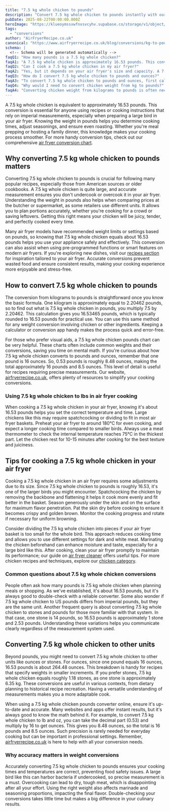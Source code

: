 ```yaml
---
title: "7.5 kg whole chicken to pounds"
description: "Convert 7.5 kg whole chicken to pounds instantly with our easy guide. Perfect for air fryer cooking and recipe adjustments."
pubDate: 2025-08-22T00:00:00.000Z
heroImage: "https://klueoymssxwfnxsvcyhv.supabase.co/storage/v1/object/public/Shmucket/7-5-kg-whole-chicken-to-pounds.webp"
tags:
  - "conversions"
author: "AirFryerRecipe.co.uk"
canonical: "https://www.airfryerrecipe.co.uk/blog/conversions/kg-to-pounds/7-5-kg-whole-chicken-to-pounds"
schema: |
  <!-- Schema will be generated automatically -->
faqQ1: "How many pounds is a 7.5 kg whole chicken?"
faqA1: "A 7.5 kg whole chicken is approximately 16.53 pounds. This conversion is based on the standard rate where 1 kilogram equals about 2.20462 pounds. It's a useful figure for recipe adjustments and cooking time calculations, especially when using an air fryer."
faqQ2: "Can I cook a 7.5 kg whole chicken in my air fryer?"
faqA2: "Yes, but it depends on your air fryer's size and capacity. A 7.5 kg whole chicken (about 16.53 pounds) is quite large, so you may need to spatchcock it or divide it into pieces to fit. Always check the manufacturer's guidelines for maximum weight limits to avoid overcrowding and ensure even cooking."
faqQ3: "How do I convert 7.5 kg whole chicken to pounds and ounces?"
faqA3: "To convert 7.5 kg whole chicken to pounds and ounces, first calculate the total pounds (16.53). Then, multiply the decimal part (0.53) by 16 to get the ounces, which is approximately 8.48 ounces. So, 7.5 kg is roughly 16 pounds and 8.5 ounces."
faqQ4: "Why would I need to convert chicken weight from kg to pounds?"
faqA4: "Converting chicken weight from kilograms to pounds is often necessary when using recipes or cooking instructions that specify imperial measurements. Many air fryer recipes, especially from American sources, use pounds, so knowing the conversion helps you follow them accurately. It also aids in portion planning and comparing prices at shops that use different units."
---
```

<p>A 7.5 kg whole chicken is equivalent to approximately 16.53 pounds. This conversion is essential for anyone using recipes or cooking instructions that rely on imperial measurements, especially when preparing a large bird in your air fryer. Knowing the weight in pounds helps you determine cooking times, adjust seasonings, and ensure even roasting. Whether you're meal prepping or hosting a family dinner, this knowledge makes your cooking process smoother. For more handy conversion tips, check out our comprehensive <a href="https://www.airfryerrecipe.co.uk/air-fryer-conversion-chart">air fryer conversion chart</a>.</p>

<h2>Why converting 7.5 kg whole chicken to pounds matters</h2>
<p>Converting 7.5 kg whole chicken to pounds is crucial for following many popular recipes, especially those from American sources or older cookbooks. A 7.5 kg whole chicken is quite large, and accurate measurement ensures you don't undercook or overcook it in your air fryer. Understanding the weight in pounds also helps when comparing prices at the butcher or supermarket, as some retailers use different units. It allows you to plan portions accurately, whether you're cooking for a crowd or saving leftovers. Getting this right means your chicken will be juicy, tender, and perfectly cooked every time.</p>
<p>Many air fryer models have recommended weight limits or settings based on pounds, so knowing that 7.5 kg whole chicken equals about 16.53 pounds helps you use your appliance safely and effectively. This conversion can also assist when using pre-programmed functions or smart features on modern air fryers. If you're exploring new dishes, visit our <a href="https://www.airfryerrecipe.co.uk/recipes">recipes section</a> for inspiration tailored to your air fryer. Accurate conversions prevent wasted food and ensure consistent results, making your cooking experience more enjoyable and stress-free.</p>

<h2>How to convert 7.5 kg whole chicken to pounds</h2>
<p>The conversion from kilograms to pounds is straightforward once you know the basic formula. One kilogram is approximately equal to 2.20462 pounds, so to find out what is 7.5 kg whole chicken in pounds, you multiply 7.5 by 2.20462. This calculation gives you 16.53465 pounds, which is typically rounded to 16.53 pounds for practical use. You can use this same method for any weight conversion involving chicken or other ingredients. Keeping a calculator or conversion app handy makes the process quick and error-free.</p>
<p>For those who prefer visual aids, a 7.5 kg whole chicken pounds chart can be very helpful. These charts often include common weights and their conversions, saving you time on mental math. If you're curious about how 7.5 kg whole chicken converts to pounds and ounces, remember that one pound is 16 ounces. So, 0.53 pounds is roughly 8.48 ounces, making the total approximately 16 pounds and 8.5 ounces. This level of detail is useful for recipes requiring precise measurements. Our website, <a href="https://www.airfryerrecipe.co.uk/">airfryerrecipe.co.uk</a>, offers plenty of resources to simplify your cooking conversions.</p>

<h3>Using 7.5 kg whole chicken to lbs in air fryer cooking</h3>
<p>When cooking a 7.5 kg whole chicken in your air fryer, knowing it's about 16.53 pounds helps you set the correct temperature and time. Large chickens like this may require spatchcocking or dividing to fit in most air fryer baskets. Preheat your air fryer to around 180°C for even cooking, and expect a longer cooking time compared to smaller birds. Always use a meat thermometer to check the internal temperature reaches 75°C in the thickest part. Let the chicken rest for 10-15 minutes after cooking for the best texture and juiciness.</p>

<h2>Tips for cooking a 7.5 kg whole chicken in your air fryer</h2>
<p>Cooking a 7.5 kg whole chicken in an air fryer requires some adjustments due to its size. Since 7.5 kg whole chicken to pounds is roughly 16.53, it's one of the larger birds you might encounter. Spatchcocking the chicken by removing the backbone and flattening it helps it cook more evenly and fit better in the basket. Season generously under the skin and on the surface for maximum flavor penetration. Pat the skin dry before cooking to ensure it becomes crispy and golden brown. Monitor the cooking progress and rotate if necessary for uniform browning.</p>
<p>Consider dividing the 7.5 kg whole chicken into pieces if your air fryer basket is too small for the whole bird. This approach reduces cooking time and allows you to use different settings for dark and white meat. Marinating the chicken beforehand can enhance moisture and taste, especially for a large bird like this. After cooking, clean your air fryer promptly to maintain its performance; our guide on <a href="https://www.airfryerrecipe.co.uk/air-fryer-cleaner">air fryer cleaner</a> offers useful tips. For more chicken recipes and techniques, explore our <a href="https://www.airfryerrecipe.co.uk/recipe-category/chicken">chicken category</a>.</p>

<h3>Common questions about 7.5 kg whole chicken conversions</h3>
<p>People often ask how many pounds is 7.5 kg whole chicken when planning meals or shopping. As we've established, it's about 16.53 pounds, but it's always good to double-check with a reliable converter. Some also wonder if 7.5 kg whole chicken to US pounds differs from imperial pounds, but they are the same unit. Another frequent query is about converting 7.5 kg whole chicken to stones and pounds for those more familiar with that system. In that case, one stone is 14 pounds, so 16.53 pounds is approximately 1 stone and 2.53 pounds. Understanding these variations helps you communicate clearly regardless of the measurement system used.</p>

<h2>Converting 7.5 kg whole chicken to other units</h2>
<p>Beyond pounds, you might need to convert 7.5 kg whole chicken to other units like ounces or stones. For ounces, since one pound equals 16 ounces, 16.53 pounds is about 264.48 ounces. This breakdown is handy for recipes that specify weights in smaller increments. If you prefer stones, 7.5 kg whole chicken equals roughly 1.18 stones, as one stone is approximately 6.35 kg. These conversions are useful in various contexts, from dietary planning to historical recipe recreation. Having a versatile understanding of measurements makes you a more adaptable cook.</p>
<p>When using a 7.5 kg whole chicken pounds converter online, ensure it's up-to-date and accurate. Many websites and apps offer instant results, but it's always good to know the math behind it. For example, to convert 7.5 kg whole chicken to lb and oz, you can take the decimal part (0.53) and multiply by 16 to get ounces. This gives you 8.48 ounces, so the total is 16 pounds and 8.5 ounces. Such precision is rarely needed for everyday cooking but can be important in professional settings. Remember, <a href="https://www.airfryerrecipe.co.uk/">airfryerrecipe.co.uk</a> is here to help with all your conversion needs.</p>

<h3>Why accuracy matters in weight conversions</h3>
<p>Accurately converting 7.5 kg whole chicken to pounds ensures your cooking times and temperatures are correct, preventing food safety issues. A large bird like this can harbor bacteria if undercooked, so precise measurement is a must. Overcooking can lead to dry, tough meat, which is disappointing after all your effort. Using the right weight also affects marinade and seasoning proportions, impacting the final flavor. Double-checking your conversions takes little time but makes a big difference in your culinary results.</p>
